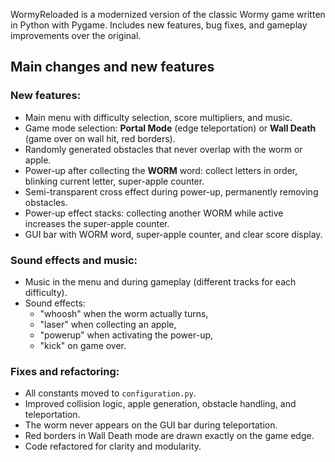 WormyReloaded is a modernized version of the classic Wormy game written in Python with Pygame.
Includes new features, bug fixes, and gameplay improvements over the original.


## Main changes and new features

### New features:

- Main menu with difficulty selection, score multipliers, and music.
- Game mode selection: **Portal Mode** (edge teleportation) or **Wall Death** (game over on wall hit, red borders).
- Randomly generated obstacles that never overlap with the worm or apple.
- Power-up after collecting the **WORM** word: collect letters in order, blinking current letter, super-apple counter.
- Semi-transparent cross effect during power-up, permanently removing obstacles.
- Power-up effect stacks: collecting another WORM while active increases the super-apple counter.
- GUI bar with WORM word, super-apple counter, and clear score display.

### Sound effects and music:

- Music in the menu and during gameplay (different tracks for each difficulty).
- Sound effects:
  - "whoosh" when the worm actually turns,
  - "laser" when collecting an apple,
  - "powerup" when activating the power-up,
  - "kick" on game over.

### Fixes and refactoring:

- All constants moved to `configuration.py`.
- Improved collision logic, apple generation, obstacle handling, and teleportation.
- The worm never appears on the GUI bar during teleportation.
- Red borders in Wall Death mode are drawn exactly on the game edge.
- Code refactored for clarity and modularity.



